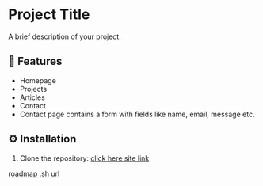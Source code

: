 # Project Title
A brief description of your project.

## 🚀 Features
- Homepage
- Projects
- Articles
- Contact
- Contact page contains a form with fields like name, email, message etc.


## ⚙ Installation
1. Clone the repository:
[click here site link ](https://github.com/inhumanstrike/Basic-HTML-Website)

[roadmap .sh url](https://roadmap.sh/projects/basic-html-website)
